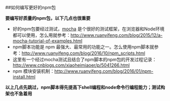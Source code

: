 ##如何编写更好的npm包

**要编写好质量的npm包，以下几点也很重要** 

* 好的npm包要经过测试，[mocha](https://github.com/mochajs/mocha) 是个很好的测试框架，在浏览器和Node环境都可以使用，怎么用就参考：http://www.ruanyifeng.com/blog/2015/12/a-mocha-tutorial-of-examples.html
* npm脚本功能是 npm 最强大、最常用的功能之一。怎么使用npm脚本就参考：http://www.ruanyifeng.com/blog/2016/10/npm_scripts.html
* 这里有一个经过mocha测试且结合了npm脚本的npm包的开发过程记录：http://www.cnblogs.com/xiaoheimiaoer/p/5041266.html
* npm 模块安装机制：http://www.ruanyifeng.com/blog/2016/01/npm-install.html



**以上几点先跳过，npm脚本得先提高下shell编程和node命令行编程能力；测试构架也不急着用** 